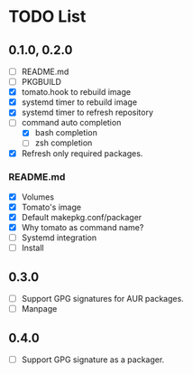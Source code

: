 # TODO List

## 0.1.0, 0.2.0

  - [ ] README.md
  - [ ] PKGBUILD
  - [X] tomato.hook to rebuild image
  - [X] systemd timer to rebuild image
  - [X] systemd timer to refresh repository
  - [ ] command auto completion
    + [X] bash completion
    + [ ] zsh completion
  - [X] Refresh only required packages.

### README.md

  - [X] Volumes
  - [X] Tomato's image
  - [X] Default makepkg.conf/packager
  - [X] Why tomato as command name?
  - [ ] Systemd integration
  - [ ] Install

## 0.3.0

  - [ ] Support GPG signatures for AUR packages.
  - [ ] Manpage

## 0.4.0

  - [ ] Support GPG signature as a packager.

